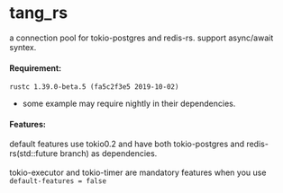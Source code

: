 # tang_rs
a connection pool for tokio-postgres and redis-rs. support async/await syntex.

#### Requirement:
`rustc 1.39.0-beta.5 (fa5c2f3e5 2019-10-02)`<br>
* some example may require nightly in their dependencies.

#### Features:
default features use tokio0.2 and have both tokio-postgres and redis-rs(std::future branch) as dependencies.
<br>
<br>
tokio-executor and tokio-timer are mandatory features when you use `default-features = false`